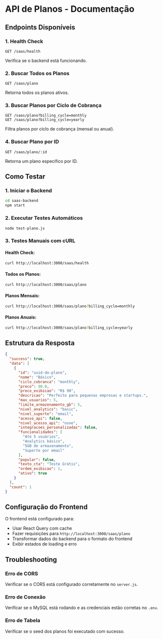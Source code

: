 # API de Planos - Documentação

## Endpoints Disponíveis

### 1. Health Check

```
GET /saas/health
```

Verifica se o backend está funcionando.

### 2. Buscar Todos os Planos

```
GET /saas/plano
```

Retorna todos os planos ativos.

### 3. Buscar Planos por Ciclo de Cobrança

```
GET /saas/plano?billing_cycle=monthly
GET /saas/plano?billing_cycle=yearly
```

Filtra planos por ciclo de cobrança (mensal ou anual).

### 4. Buscar Plano por ID

```
GET /saas/plano/:id
```

Retorna um plano específico por ID.

## Como Testar

### 1. Iniciar o Backend

```bash
cd saas-backend
npm start
```

### 2. Executar Testes Automáticos

```bash
node test-plano.js
```

### 3. Testes Manuais com cURL

#### Health Check:

```bash
curl http://localhost:3000/saas/health
```

#### Todos os Planos:

```bash
curl http://localhost:3000/saas/plano
```

#### Planos Mensais:

```bash
curl http://localhost:3000/saas/plano?billing_cycle=monthly
```

#### Planos Anuais:

```bash
curl http://localhost:3000/saas/plano?billing_cycle=yearly
```

## Estrutura da Resposta

```json
{
  "success": true,
  "data": [
    {
      "id": "uuid-do-plano",
      "nome": "Básico",
      "ciclo_cobranca": "monthly",
      "preco": 90.0,
      "preco_exibicao": "R$ 90",
      "descricao": "Perfeito para pequenas empresas e startups.",
      "max_usuarios": 5,
      "limite_armazenamento_gb": 5,
      "nivel_analytics": "basic",
      "nivel_suporte": "email",
      "acesso_api": false,
      "nivel_acesso_api": "none",
      "integracoes_personalizadas": false,
      "funcionalidades": [
        "Até 5 usuários",
        "Analytics básico",
        "5GB de armazenamento",
        "Suporte por email"
      ],
      "popular": false,
      "texto_cta": "Teste Grátis",
      "ordem_exibicao": 1,
      "ativo": true
    }
  ],
  "count": 1
}
```

## Configuração do Frontend

O frontend está configurado para:

- Usar React Query com cache
- Fazer requisições para `http://localhost:3000/saas/plano`
- Transformar dados do backend para o formato do frontend
- Exibir estados de loading e erro

## Troubleshooting

### Erro de CORS

Verificar se o CORS está configurado corretamente no `server.js`.

### Erro de Conexão

Verificar se o MySQL está rodando e as credenciais estão corretas no `.env`.

### Erro de Tabela

Verificar se o seed dos planos foi executado com sucesso.
